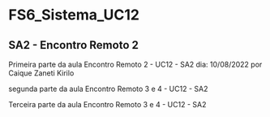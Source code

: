 # FS6_Sistema_UC12
## SA2 - Encontro Remoto 2
Primeira parte da aula Encontro Remoto 2 - UC12 - SA2
 dia: 10/08/2022 por Caique Zaneti Kirilo


segunda parte da aula Encontro Remoto 3 e 4 - UC12 - SA2

Terceira parte da aula Encontro Remoto 3 e 4 - UC12 - SA2